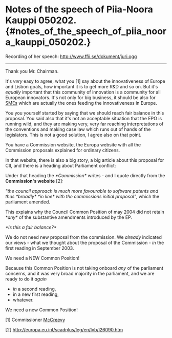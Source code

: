 # Notes of the speech of Piia-Noora Kauppi 050202. {#notes_of_the_speech_of_piia_noora_kauppi_050202.}

Recording of her speech: <http://www.ffii.se/dokument/juri.ogg>

------------------------------------------------------------------------

Thank you Mr. Chairman.

It\'s *very* easy to agree, what you \[1\] say about the innovativeness
of Europe and Lisbon goals, how important it is to get more R&D and so
on. But it\'s *equally* important that this community of innovation is a
community for all European innovators. It\'s not only for big business,
it should be also for [SMEs](SMEs "wikilink") which are actually the
ones feeding the innovativeness in Europe.

You you yourself started by saying that we should reach fair balance in
this proposal. You said also that it\'s not an acceptable situation that
the EPO is running wild, and they are making very, very far reaching
interpretations of the conventions and making case law which runs out of
hands of the legislators. This is not a good solution, I agree also on
that point.

You have a Commission website, the Europa website with all the
Commission proposals explained for ordinary citizens.

In that website, there is also a big story, a big article about this
proposal for CII, and there is a heading about Parliament conflict:

Under that heading the *\*Commission\** writes - and I quote directly
from the **Commission\'s website** \[2\]:

*\"the council approach is much more favourable to software patents and
thus \*broadly\** *\*in line\* with the commissions initial proposal\"*,
which the parliament amended.

This explains why the Council Common Position of may 2004 did not retain
*\*any\** of the substantive amendments introduced by the EP.

*\*Is this a fair balance?\**

We do not need new proposal from the commission. We *already* indicated
our views - what we thought about the proposal of the Commission - *in*
the first reading in September 2003.

We need a NEW Common Position!

Because this Common Position is not taking onboard *any* of the
parliament concerns, and it was very broad majority in the parliament,
and we are ready to do it *again*

-   *in* a second reading,
-   in a new first reading,
-   whatever.

We need a new Common Position!

\[1\] Commissioner [McCreevy](McCreevy "wikilink")

\[2\] <http://europa.eu.int/scadplus/leg/en/lvb/l26090.htm>
